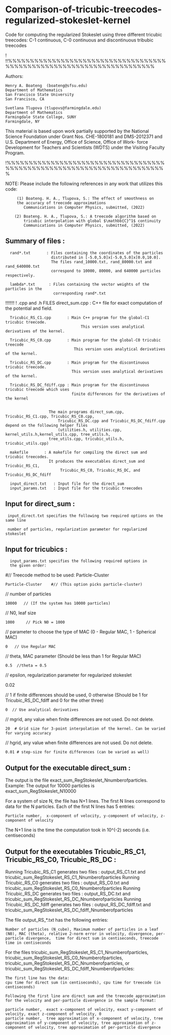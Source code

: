 # Comparison-of-tricubic-treecodes-regularized-stokeslet-kernel
Code for computing the regularized Stokeslet using three different tricubic treecodes: C-1 continuous, C-0 continuous and discontinuous tribubic treecodes

!
!!%%%%%%%%%%%%%%%%%%%%%%%%%%%%%%%%%%%%%%%%%%%%%%%%%%%%%%%%%%%%%%%%%%%%%%

  Authors:

  	Henry A. Boateng  (boateng@sfsu.edu) 
  	Department of Mathematics
  	San Francisco State University
  	San Francisco, CA
     
  	Svetlana Tlupova (tlupovs@farmingdale.edu)
  	Department of Mathematics
  	Farmingdale State College, SUNY
  	Farmingdale, NY
  
  This material is based upon work partially supported by the 
  National Science Foundation under Grant Nos. CHE-1800181 and DMS-2012371
  and U.S. Department of Energy, Office of Science, Office of Work- force 
  Development for Teachers and Scientists (WDTS) under the Visiting Faculty Program.
  
!%%%%%%%%%%%%%%%%%%%%%%%%%%%%%%%%%%%%%%%%%%%%%%%%%%%%%%%%%%%%%%%%%%%%%%%%%


   NOTE: Please include the following references in any work that
         utilizes this code:
         
         (1) Boateng. H. A., Tlupova, S.: The effect of smoothness on
         the accuracy of treecode approximations
            Communications in Computer Physics, submitted, (2022)  
		 
        (2) Boateng. H. A., Tlupova, S.: A treecode algorithm based on 
            tricubic interpolation with global $\mathbb{C}^1$ continuity
            Communications in Computer Physics, submitted, (2022)  
	    
Summary of files :
------------------

      rand*.txt       : Files containing the coordinates of the particles
                        distributed in [-5.0,5.0]x[-5.0,5.0]x[0.0,10.0].
                        The files rand_10000.txt, rand_80000.txt and rand_640000.txt
                        correspond to 10000, 80000, and 640000 particles respectively.
                        
      lambda*.txt      : Files containing the vector weights of the particles in the
                         corresponding rand*.txt
                        
                      

!!!!!!!
! .cpp and .h FILES 
      direct_sum.cpp : C++ file for exact computation of the potential and field. 
      
      Tricubic_RS_C1.cpp       : Main C++ program for the global-C1 tricubic treecode.
      			                     This version uses analytical derivatives of the kernel.
                   
      Tricubic_RS_C0.cpp       : Main program for the global-C0 tricubic treecode
                                  This version uses analytical derivatives of the kernel.
			
      Tricubic_RS_DC.cpp       : Main program for the discontinuous tricubic treecode. 
                                 This version uses analytical derivatives of the kernel.
                             
      Tricubic_RS_DC_fdiff.cpp : Main program for the discontinuous tricubic treecode which uses
                                 finite differences for the derivatives of the kernel
 
			  
                       The main programs direct_sum.cpp, Tricubic_RS_C1.cpp, Tricubic_RS_C0.cpp,
		                   Tricubic_RS_DC.cpp and Tricubic_RS_DC_fdiff.cpp depend on the following helper files 
		                   (utilities.h, utilities.cpp, kernel_utils.h,kernel_utils.cpp, tree_utils.h, 
                       tree_utils.cpp, tricubic_utils.h, tricubic_utils.cpp)
      
      makefile       : A makefile for compiling the direct sum and tricubic treecodes. 
                       It produces the executables direct_sum and Tricubic_RS_C1,
		                    Tricubic_RS_C0, Tricubic_RS_DC, and Tricubic_RS_DC_fdiff
                        
      input_direct.txt   : Input file for the direct_sum
      input_params.txt   : Input file for the tricubic treecodes

Input for direct_sum  :
-----------------------

     input_direct.txt specifies the following two required options on the same line
     
     number of particles, regularization parameter for regularized stokeslet

Input for tricubics :
-----------------------------------

      input_params.txt specifies the following required options in
      the given order:
      
#// Treecode method to be used: Particle-Cluster

	Particle-Cluster    #// (This option picks particle-cluster)
 
// number of particles 

	10000   // (If the system has 10000 particles)
 
// N0, leaf size 

	1000     // Pick N0 = 1000
 
// parameter to choose the type of MAC (0 - Regular MAC, 1 - Spherical MAC)

	0   // Use Regular MAC
 
// theta, MAC parameter (Should be less than 1 for Regular MAC)

	0.5  //theta = 0.5
  
// epsilon, regularization parameter for regularized stokeslet

0.02 
 
// 1 if finite differences should be used, 0 otherwise (Should be 1 for Tricubic_RS_DC_fdiff and 0 for the other three)

	0  // Use analytical derivatives
 
// mgrid, any value when finite differences are not used. Do not delete.

	20  # Grid size for 3-point interpolation of the kernel. Can be varied for varying accuracy
 
// hgrid, any value when finite differences are not used. Do not delete.

	0.01 # step-size for finite differences (can be varied as well)

Output for the executable direct_sum :
-------------------------------------

The output is the file exact_sum_RegStokeslet_Nnumberofparticles. 
Example: The output for  10000 particles is exact_sum_RegStokeslet_N10000

For a system of size N, the file has N+1 lines. The first N lines correspond to data for
the N particles. Each of the first N lines has 5 entries:

	Particle number,  x-component of velocity, y-component of velocity, z-component of velocity
   
The N+1 line is the time the computation took in 10^(-2) seconds (i.e. centiseconds)


Output for the executables Tricubic_RS_C1, Tricubic_RS_C0, Tricubic_RS_DC  :
-------------------------------------------------------------------

Running Tricubic_RS_C1 generates two files : output_RS_C1.txt and tricubic_sum_RegStokeslet_RS_C1_Nnumberofparticles
Running Tricubic_RS_C0 generates two files : output_RS_C0.txt and tricubic_sum_RegStokeslet_RS_C0_Nnumberofparticles
Running Tricubic_RS_DC generates two files : output_RS_DC.txt and tricubic_sum_RegStokeslet_RS_DC_Nnumberofparticles
Running Tricubic_RS_DC_fdiff generates two files : output_RS_DC_fdiff.txt and tricubic_sum_RegStokeslet_RS_DC_fdiff_Nnumberofparticles

The file output_RS_*.txt has the following entries:

	Number of particles (N_cube), Maximum number of particles in a leaf (N0), MAC (theta), relative 2-norm error in velocity, divergence, per-particle divergence,  time for direct sum in centiseconds, treecode time in centiseconds

For the files tricubic_sum_RegStokeslet_RS_C1_Nnumberofparticles, tricubic_sum_RegStokeslet_RS_C0_Nnumberofparticles,  
tricubic_sum_RegStokeslet_RS_DC_Nnumberofparticles, or tricubic_sum_RegStokeslet_RS_DC_fdiff_Nnumberofparticles:

    The first line has the data:
    cpu time for direct sum (in centiseconds), cpu time for treecode (in centiseconds)
    
    Following the first line are direct sum and the treecode approximation for the velocity and per-particle divergence in the sample format:
    
    particle number,  exact x-component of velocity, exact y-component of velocity, exact z-component of velocity, 0 
    particle number,  tree approximation of x-component of velocity, tree approximation of y-component of velocity, tree approximation of z-component of velocity, tree approximation of per-particle divergence
 


		 

